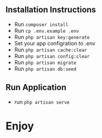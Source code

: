 
## Installation Instructions

- Run `composer install`
- Run `cp .env.example .env`
- Run `php artisan key:generate`
- Set your app configration to .env
- Run `php artisan cache:clear` 
- Run `php artisan config:clear` 
- Run `php artisan migrate`
- Run `php artisan db:seed`

## Run Application
- run `php artisan serve`

# Enjoy
